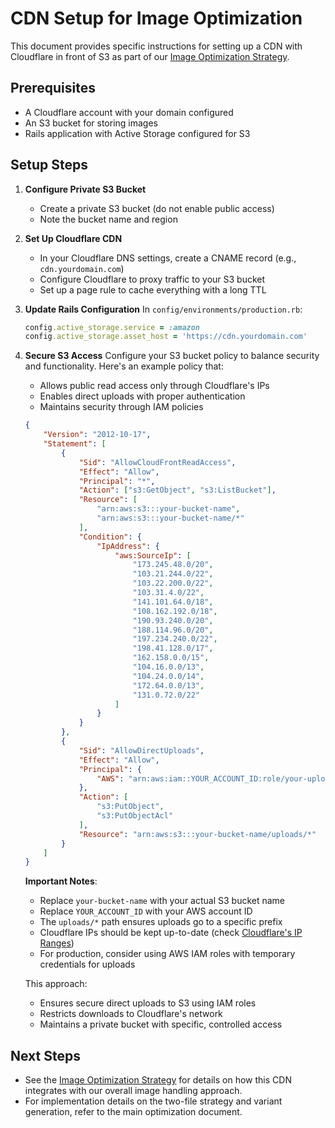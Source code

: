 # CDN Setup for Image Optimization

This document provides specific instructions for setting up a CDN with Cloudflare in front of S3 as part of our [Image Optimization Strategy](./image-optimization-strategy.md).

## Prerequisites
- A Cloudflare account with your domain configured
- An S3 bucket for storing images
- Rails application with Active Storage configured for S3

## Setup Steps

1. **Configure Private S3 Bucket**
   - Create a private S3 bucket (do not enable public access)
   - Note the bucket name and region

2. **Set Up Cloudflare CDN**
   - In your Cloudflare DNS settings, create a CNAME record (e.g., `cdn.yourdomain.com`)
   - Configure Cloudflare to proxy traffic to your S3 bucket
   - Set up a page rule to cache everything with a long TTL

3. **Update Rails Configuration**
   In `config/environments/production.rb`:
   ```ruby
   config.active_storage.service = :amazon
   config.active_storage.asset_host = 'https://cdn.yourdomain.com'
   ```

4. **Secure S3 Access**
   Configure your S3 bucket policy to balance security and functionality. Here's an example policy that:
   - Allows public read access only through Cloudflare's IPs
   - Enables direct uploads with proper authentication
   - Maintains security through IAM policies

   ```json
   {
       "Version": "2012-10-17",
       "Statement": [
           {
               "Sid": "AllowCloudFrontReadAccess",
               "Effect": "Allow",
               "Principal": "*",
               "Action": ["s3:GetObject", "s3:ListBucket"],
               "Resource": [
                   "arn:aws:s3:::your-bucket-name",
                   "arn:aws:s3:::your-bucket-name/*"
               ],
               "Condition": {
                   "IpAddress": {
                       "aws:SourceIp": [
                           "173.245.48.0/20",
                           "103.21.244.0/22",
                           "103.22.200.0/22",
                           "103.31.4.0/22",
                           "141.101.64.0/18",
                           "108.162.192.0/18",
                           "190.93.240.0/20",
                           "188.114.96.0/20",
                           "197.234.240.0/22",
                           "198.41.128.0/17",
                           "162.158.0.0/15",
                           "104.16.0.0/13",
                           "104.24.0.0/14",
                           "172.64.0.0/13",
                           "131.0.72.0/22"
                       ]
                   }
               }
           },
           {
               "Sid": "AllowDirectUploads",
               "Effect": "Allow",
               "Principal": {
                   "AWS": "arn:aws:iam::YOUR_ACCOUNT_ID:role/your-upload-role"
               },
               "Action": [
                   "s3:PutObject",
                   "s3:PutObjectAcl"
               ],
               "Resource": "arn:aws:s3:::your-bucket-name/uploads/*"
           }
       ]
   }
   ```

   **Important Notes**:
   - Replace `your-bucket-name` with your actual S3 bucket name
   - Replace `YOUR_ACCOUNT_ID` with your AWS account ID
   - The `uploads/*` path ensures uploads go to a specific prefix
   - Cloudflare IPs should be kept up-to-date (check [Cloudflare's IP Ranges](https://www.cloudflare.com/ips/))
   - For production, consider using AWS IAM roles with temporary credentials for uploads

   This approach:
   - Ensures secure direct uploads to S3 using IAM roles
   - Restricts downloads to Cloudflare's network
   - Maintains a private bucket with specific, controlled access

## Next Steps
- See the [Image Optimization Strategy](./image-optimization-strategy.md) for details on how this CDN integrates with our overall image handling approach.
- For implementation details on the two-file strategy and variant generation, refer to the main optimization document.